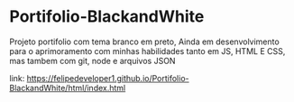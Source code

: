 # Portifolio-BlackandWhite
Projeto portifolio com tema branco em preto,
Ainda em desenvolvimento para o aprimoramento com minhas habilidades tanto em JS, HTML E CSS, mas tambem com git, node e arquivos JSON

link: https://felipedeveloper1.github.io/Portifolio-BlackandWhite/html/index.html
